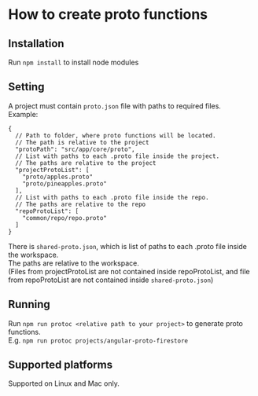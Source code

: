 # How to create proto functions

## Installation
Run `npm install` to install node modules

## Setting
A project must contain `proto.json` file with paths to required files.  
Example:
```
{ 
  // Path to folder, where proto functions will be located.
  // The path is relative to the project
  "protoPath": "src/app/core/proto",
  // List with paths to each .proto file inside the project.
  // The paths are relative to the project
  "projectProtoList": [
    "proto/apples.proto"
    "proto/pineapples.proto"
  ],
  // List with paths to each .proto file inside the repo.
  // The paths are relative to the repo
  "repoProtoList": [
    "common/repo/repo.proto"
  ]
}
```

There is `shared-proto.json`, which is list of paths to each .proto file inside the workspace.  
The paths are relative to the workspace.  
(Files from projectProtoList are not contained inside repoProtoList,
and file from repoProtoList are not contained inside `shared-proto.json`)

## Running
Run `npm run protoc <relative path to your project>` to generate proto functions.  
E.g. `npm run protoc projects/angular-proto-firestore`

## Supported platforms
Supported on Linux and Mac only.
